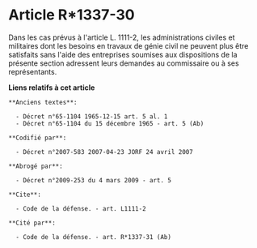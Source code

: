 # Article R*1337-30

Dans les cas prévus à l'article L. 1111-2, les administrations civiles et militaires dont les besoins en travaux de génie
civil ne peuvent plus être satisfaits sans l'aide des entreprises soumises aux dispositions de la présente section adressent
leurs demandes au commissaire ou à ses représentants.

**Liens relatifs à cet article**

	**Anciens textes**:

	  - Décret n°65-1104 1965-12-15 art. 5 al. 1
	  - Décret n°65-1104 du 15 décembre 1965 - art. 5 (Ab)

	**Codifié par**:

	  - Décret n°2007-583 2007-04-23 JORF 24 avril 2007

	**Abrogé par**:

	  - Décret n°2009-253 du 4 mars 2009 - art. 5

	**Cite**:

	  - Code de la défense. - art. L1111-2

	**Cité par**:

	  - Code de la défense. - art. R*1337-31 (Ab)

